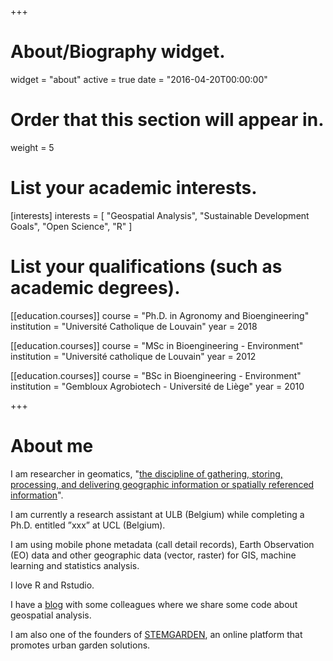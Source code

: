 +++
# About/Biography widget.
widget = "about"
active = true
date = "2016-04-20T00:00:00"

# Order that this section will appear in.
weight = 5

# List your academic interests.
[interests]
  interests = [
    "Geospatial Analysis",
    "Sustainable Development Goals",
    "Open Science",
    "R"
  ]

# List your qualifications (such as academic degrees).
[[education.courses]]
  course = "Ph.D. in Agronomy and Bioengineering"
  institution = "Université Catholique de Louvain"
  year = 2018

[[education.courses]]
  course = "MSc in Bioengineering - Environment"
  institution = "Université catholique de Louvain"
  year = 2012

[[education.courses]]
  course = "BSc in Bioengineering - Environment"
  institution = "Gembloux Agrobiotech - Université de Liège"
  year = 2010
 
+++

# About me

I am researcher in geomatics, "[the discipline of gathering, storing, processing, and delivering geographic information or spatially referenced information](https://en.wikipedia.org/wiki/Geomatics)".

I am currently a research assistant at ULB (Belgium) while completing a Ph.D. entitled ”xxx” at UCL (Belgium).  

I am using mobile phone metadata (call detail records), Earth Observation (EO) data and other geographic data (vector, raster) for GIS, machine learning and statistics analysis. 

I love R and Rstudio. 

I have a [blog](http://www.guru-gis.net) with some colleagues where we share some code about geospatial analysis.

I am also one of the founders of [STEMGARDEN](http://www.stemgarden.co), an online platform that promotes urban garden solutions.

